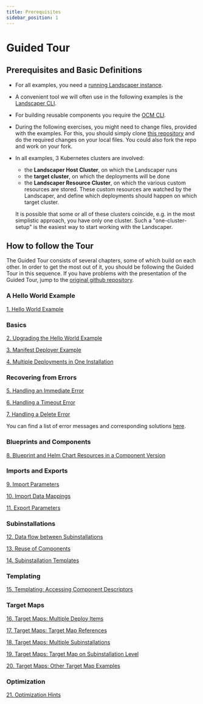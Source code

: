 ```yaml
---
title: Prerequisites
sidebar_position: 1
---
```


# Guided Tour

## Prerequisites and Basic Definitions

- For all examples, you need a [running Landscaper instance](../installation/install-landscaper-controller.md).

- A convenient tool we will often use in the following examples is the [Landscaper
  CLI](https://github.com/gardener/landscapercli). 

- For building reusable components you require the [OCM CLI](https://ocm.software/docs/guides/getting-started-with-ocm/#prerequisites).

- During the following exercises, you might need to change files, provided with the examples. For this, you should
  simply clone [this repository](https://github.com/gardener/landscaper) and do the required changes on your local files. You could also fork the repo and work on your fork.

- In all examples, 3 Kubernetes clusters are involved:

  - the **Landscaper Host Cluster**, on which the Landscaper runs
  - the **target cluster**, on which the deployments will be done
  - the **Landscaper Resource Cluster**, on which the various custom resources are stored. These custom resources are
    watched by the Landscaper, and define which deployments should happen on which target cluster.

  It is possible that some or all of these clusters coincide, e.g. in the most simplistic approach, you have only one
  cluster. Such a "one-cluster-setup" is the easiest way to start working with the Landscaper.

## How to follow the Tour

The Guided Tour consists of several chapters, some of which build on each other. In order to get the most out of it, 
you should be following the Guided Tour in this sequence. If you have problems with the presentation of the Guided Tour,
jump to the [original github repository](https://github.com/gardener/landscaper/tree/master/docs/guided-tour).

### A Hello World Example

[1. Hello World Example](./hello-world)

### Basics

[2. Upgrading the Hello World Example](./basics/upgrade)

[3. Manifest Deployer Example](./basics/manifest-deployer)

[4. Multiple Deployments in One Installation](./basics/multiple-deployitems)

### Recovering from Errors

[5. Handling an Immediate Error](./error-handling/immediate-error)

[6. Handling a Timeout Error](./error-handling/timeout-error)

[7. Handling a Delete Error](./error-handling/delete-error)

You can find a list of error messages and corresponding solutions [here](./error-handling/problem_analysis.md).

### Blueprints and Components

[8. Blueprint and Helm Chart Resources in a Component Version](./components/helm-chart)

### Imports and Exports

[9. Import Parameters](./import-export/import-parameters)

[10. Import Data Mappings](./import-export/import-data-mappings)

[11. Export Parameters](./import-export/export-parameters)

### Subinstallations

[12. Data flow between Subinstallations](./subinstallations/export-import)

[13. Reuse of Components](./subinstallations/component-references)

[14. Subinstallation Templates](./subinstallations/subinst-templates)

### Templating

[15. Templating: Accessing Component Descriptors ](./templating/components)

### Target Maps

[16. Target Maps: Multiple Deploy Items](./target-maps/01-multiple-deploy-items)

[17. Target Maps: Target Map References](./target-maps/02-targetmap-ref)

[18. Target Maps: Multiple Subinstallations](./target-maps/03-multiple-subinst)

[19. Target Maps: Target Map on Subinstallation Level](./target-maps/04-forward-map)

[20. Target Maps: Other Target Map Examples](./target-maps/05-other-examples)

### Optimization

[21. Optimization Hints ](../usage/Optimization.md)
